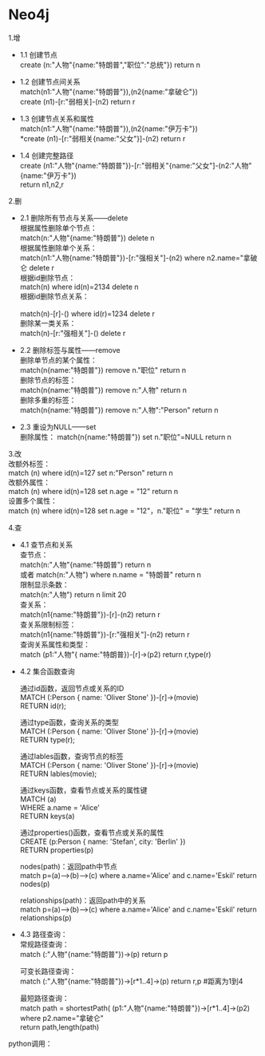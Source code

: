 # Neo4j

1.增


* 1.1 创建节点<br>
		create (n:"人物"{name:"特朗普","职位":"总统"}) return n

* 1.2 创建节点间关系<br>
    match(n1:"人物"{name:"特朗普"}),(n2{name:"拿破仑"})<br>
    create (n1)-[r:"弱相关]-(n2) return r<br>


* 1.3 创建节点关系和属性<br>
    match(n1:"人物"{name:"特朗普"}),(n2{name:"伊万卡"})<br>
   *create (n1)-[r:"弱相关{name:"父女"}]-(n2) return r<br>

* 1.4 创建完整路径<br>
    create (n1:"人物"{name:"特朗普"})-[r:"弱相关"{name:"父女"]-(n2:"人物"{name:"伊万卡"}) <br>
    return n1,n2,r<br>



2.删

* 2.1 删除所有节点与关系——delete<br>
    根据属性删除单个节点：<br>
    match(n:"人物"{name:"特朗普"}) delete n<br>
    根据属性删除单个关系：<br>
    match(n1:"人物{name:"特朗普"})-[r:"强相关"]-(n2) 
                         where n2.name="拿破仑 delete r<br>
    根据id删除节点：<br>
    match(n) where id(n)=2134 delete n<br>
    根据id删除节点关系：  <br><br>
    match(n)-[r]-() where id(r)=1234 delete r<br>
    删除某一类关系： <br>
    match(n)-[r:"强相关"]-() delete r <br>

* 2.2 删除标签与属性——remove<br>
    删除单节点的某个属性： <br>
    match(n{name:"特朗普"}) remove n."职位" return n<br>
    删除节点的标签： <br>
    match(n{name:"特朗普"}) remove n:"人物" return n<br>
    删除多重的标签： <br>
    match(n{name:"特朗普"}) remove n:"人物":"Person" return n   <br> 
    
* 2.3 重设为NULL——set<br>
    删除属性：            match(n{name:"特朗普"}) set n."职位"=NULL return n<br>
    
3.改<br>
    改额外标签：<br>
    match (n) where id(n)=127 set n:"Person" return n<br>
    改额外属性： <br>
    match (n) where id(n)=128 set n.age = "12" return n<br>
    设置多个属性：<br>
    match (n) where id(n)=128 set n.age = "12"，n."职位" = "学生" return n<br>

4.查<br>
* 4.1 查节点和关系<br>
    查节点：<br>
    match(n:"人物"{name:"特朗普")  return n<br>
                         或者 match(n:"人物") where n.name = "特朗普" return n<br>
    限制显示条数：<br>
    match(n:"人物") return n limit 20<br>
    查关系：<br> 
    match(n1{name:"特朗普"})-[r]-(n2) return r<br>
    查关系限制标签：<br>
    match(n1{name:"特朗普"})-[r:"强相关"]-(n2) return r<br>
    查询关系属性和类型：<br>
    match (p1:"人物"{ name:"特朗普})-[r]->(p2) return r,type(r)<br>

* 4.2 集合函数查询<br>

    通过id函数，返回节点或关系的ID<br>
    MATCH (:Person { name: 'Oliver Stone' })-[r]->(movie)<br>
    RETURN id(r);<br>
  
    通过type函数，查询关系的类型<br>
    MATCH (:Person { name: 'Oliver Stone' })-[r]->(movie)<br>
    RETURN type(r);<br>

    通过lables函数，查询节点的标签<br>
    MATCH (:Person { name: 'Oliver Stone' })-[r]->(movie)<br>
    RETURN lables(movie);<br>

    通过keys函数，查看节点或关系的属性键<br>
    MATCH (a)<br>
    WHERE a.name = 'Alice'<br>
    RETURN keys(a)<br>

    通过properties()函数，查看节点或关系的属性<br>
    CREATE (p:Person { name: 'Stefan', city: 'Berlin' })<br>
    RETURN properties(p)<br>

    nodes(path)：返回path中节点<br>
    match p=(a)-->(b)-->(c) where a.name='Alice' and c.name='Eskil' return nodes(p)<br>

    relationships(path)：返回path中的关系<br>
    match p=(a)-->(b)-->(c) where a.name='Alice' and c.name='Eskil' return relationships(p)<br>

* 4.3 路径查询：<br>
    常规路径查询：<br>
    match (:"人物"{name:"特朗普"})->(p) return p<br>

    可变长路径查询： <br>
    match (:"人物"{name:"特朗普"})->[r*1..4]->(p) return r,p #距离为1到4<br>
  
    最短路径查询：<br>
    match path = shortestPath( (p1:"人物"{name:"特朗普"})->[r*1..4]->(p2) <br>
    where p2.name="拿破仑"<br>
    return path,length(path)<br>




python调用：
